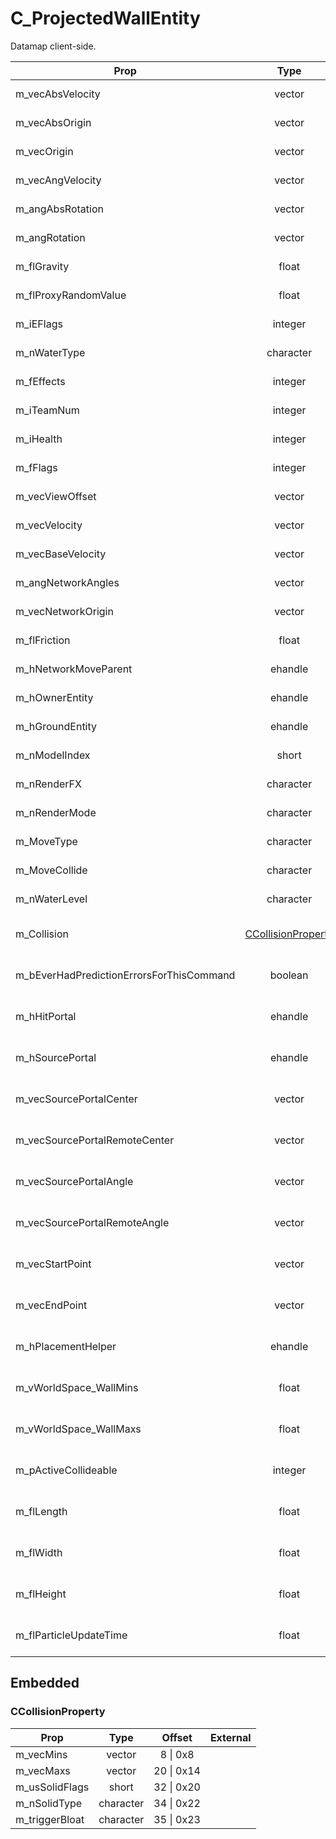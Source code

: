 # C_ProjectedWallEntity
Datamap client-side.

|Prop|Type|Offset|External|
|---|:-:|:-:|--:|
|m_vecAbsVelocity|vector|144 \| 0x90||
|m_vecAbsOrigin|vector|156 \| 0x9c||
|m_vecOrigin|vector|168 \| 0xa8||
|m_vecAngVelocity|vector|180 \| 0xb4||
|m_angAbsRotation|vector|192 \| 0xc0||
|m_angRotation|vector|204 \| 0xcc||
|m_flGravity|float|216 \| 0xd8||
|m_flProxyRandomValue|float|220 \| 0xdc||
|m_iEFlags|integer|224 \| 0xe0||
|m_nWaterType|character|228 \| 0xe4||
|m_fEffects|integer|232 \| 0xe8||
|m_iTeamNum|integer|236 \| 0xec||
|m_iHealth|integer|244 \| 0xf4||
|m_fFlags|integer|248 \| 0xf8||
|m_vecViewOffset|vector|252 \| 0xfc||
|m_vecVelocity|vector|264 \| 0x108||
|m_vecBaseVelocity|vector|276 \| 0x114||
|m_angNetworkAngles|vector|288 \| 0x120||
|m_vecNetworkOrigin|vector|300 \| 0x12c||
|m_flFriction|float|312 \| 0x138||
|m_hNetworkMoveParent|ehandle|316 \| 0x13c||
|m_hOwnerEntity|ehandle|320 \| 0x140||
|m_hGroundEntity|ehandle|324 \| 0x144||
|m_nModelIndex|short|848 \| 0x350||
|m_nRenderFX|character|850 \| 0x352||
|m_nRenderMode|character|851 \| 0x353||
|m_MoveType|character|852 \| 0x354||
|m_MoveCollide|character|853 \| 0x355||
|m_nWaterLevel|character|854 \| 0x356||
|m_Collision|[CCollisionProperty](#CCollisionProperty)|1040 \| 0x410||
|m_bEverHadPredictionErrorsForThisCommand|boolean|2604 \| 0xa2c||
|m_hHitPortal|ehandle|2724 \| 0xaa4||
|m_hSourcePortal|ehandle|2728 \| 0xaa8||
|m_vecSourcePortalCenter|vector|2732 \| 0xaac||
|m_vecSourcePortalRemoteCenter|vector|2744 \| 0xab8||
|m_vecSourcePortalAngle|vector|2756 \| 0xac4||
|m_vecSourcePortalRemoteAngle|vector|2768 \| 0xad0||
|m_vecStartPoint|vector|2780 \| 0xadc||
|m_vecEndPoint|vector|2792 \| 0xae8||
|m_hPlacementHelper|ehandle|2808 \| 0xaf8||
|m_vWorldSpace_WallMins|float|2944 \| 0xb80||
|m_vWorldSpace_WallMaxs|float|2956 \| 0xb8c||
|m_pActiveCollideable|integer|2988 \| 0xbac||
|m_flLength|float|2992 \| 0xbb0||
|m_flWidth|float|2996 \| 0xbb4||
|m_flHeight|float|3000 \| 0xbb8||
|m_flParticleUpdateTime|float|3056 \| 0xbf0||

## Embedded

### CCollisionProperty

|Prop|Type|Offset|External|
|---|:-:|:-:|--:|
|m_vecMins|vector|8 \| 0x8|
|m_vecMaxs|vector|20 \| 0x14|
|m_usSolidFlags|short|32 \| 0x20|
|m_nSolidType|character|34 \| 0x22|
|m_triggerBloat|character|35 \| 0x23|
